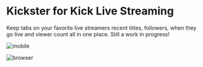 # Kickster for Kick Live Streaming
Keep tabs on your favorite live streamers recent titles, followers, when they go live and viewer count all in one place. Still a work in progress!

![mobile](https://github.com/r0nn13g/Kickster-for-kick-live-streaming/assets/86433181/0112c8f1-443f-420a-84bb-011992b9fb98)


![browser](https://github.com/r0nn13g/Kickster-for-kick-live-streaming/assets/86433181/6cbae1ce-a423-4c21-9177-1d44411e8af8)
